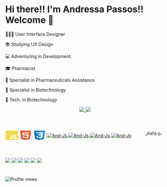 # Hi there!! I'm Andressa Passos!! Welcome 👋

👩🏼‍💻 User Interface Designer <p>
📚 Studying UX Design  <p>
💻 Adventuring in Development. <p>
🎓 Pharmacist <p>
💊 Specialist in Pharmaceuticals Assistance <p>
🧪 Specialist in Biotechnology <p>
🧬 Tech. in Biotechnology <p>

  
<div align="center">
  <a href="https://github.com/andressapassos">
  <img height="180em" src="https://github-readme-stats.vercel.app/api?username=andressapassos&show_icons=true&theme=dracula&include_all_commits=true&count_private=true"/>
  <img height="180em" src="https://github-readme-stats.vercel.app/api/top-langs/?username=andressapassos&layout=compact&langs_count=7&theme=dracula"/>
</div>
  
  #
  
<div style="display: inline_block"><br>
  <img align="center" alt="And-Js" height="30" width="40" src="https://raw.githubusercontent.com/devicons/devicon/master/icons/javascript/javascript-plain.svg">
  <img align="center" alt="And-HTML" height="30" width="40" 
src="https://raw.githubusercontent.com/devicons/devicon/master/icons/html5/html5-original.svg">
  <img align="center" alt="And-CSS" height="30" width="40" src="https://raw.githubusercontent.com/devicons/devicon/master/icons/css3/css3-original.svg">
 <img align="right" alt="Rafa-pic" height="150" style="border-radius:50px;" src="https://media.discordapp.net/attachments/902145965153202219/902146181650604042/gif.gif?width=458&height=458">
 <img align="center" alt="And-Js" height="50" width="120" src="https://img.shields.io/badge/Adobe%20Illustrator-FF9A00?style=for-the-badge&logo=adobe%20illustrator&logoColor=white">
   <img align="center" alt="And-Js" height="70" width="120" src="https://img.shields.io/badge/Adobe%20Photoshop-31A8FF?style=for-the-badge&logo=Adobe%20Photoshop&logoColor=black">
  <img align="center" alt="And-Js" height="50" width="110" src="https://img.shields.io/badge/Adobe%20XD-470137?style=for-the-badge&logo=Adobe%20XD&logoColor=#FF61F6">
  <img align="center" alt="And-Js" height="50" width="90" src="https://img.shields.io/badge/Figma-F24E1E?style=for-the-badge&logo=figma&logoColor=white">
    
</div>
  
  #
 
<div style="display: inline_block"><br>
  <a href="https://instagram.com/andressa.uxuidesign/" target="_blank"><img src="https://img.shields.io/badge/-Instagram-%23E4405F?style=for-the-badge&logo=instagram&logoColor=white" target="_blank"></a>
  <a href="https://t.me/andressa1passos" target="_blank"><img src="https://img.shields.io/badge/Telegram-2CA5E0?style=for-the-badge&logo=telegram&logoColor=white" target="_blank"></a>
  <a href="https://www.linkedin.com/in/andressa-passos1" target="_blank"><img src="https://img.shields.io/badge/-LinkedIn-%230077B5?style=for-the-badge&logo=linkedin&logoColor=white" target="_blank"></a> 
   <a href="https://bit.ly/3QdR5cq" target="_blank"><img src="https://img.shields.io/badge/-Behance-blue?style=for-the-badge&logo=behance&logoColor=white" target="_blank"></a> 
   <a href="https://dribbble.com/andressapassos" target="_blank"><img src="https://img.shields.io/badge/Dribbble-EA4C89?style=for-the-badge&logo=dribbble&logoColor=white" target="_blank"></a> 
   <a href="https://linktr.ee/andressapassos" target="_blank"><img src="https://img.shields.io/badge/linktree-39E09B?style=for-the-badge&logo=linktree&logoColor=white" target="_blank"></a> 


</div>

  #
  
  <p align="left"> <img src="https://komarev.com/ghpvc/?username=andressapassos&color=yellow" alt="Profile views" /> </p>
